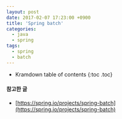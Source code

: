 ```yaml
---
layout: post
date: 2017-02-07 17:23:00 +0900
title: 'Spring batch'
categories:
  - java
  - spring
tags:
  - spring
  - batch
---
```


* Kramdown table of contents
{:toc .toc}

#### 참고한 글

- [https://spring.io/projects/spring-batch](https://spring.io/projects/spring-batch)
